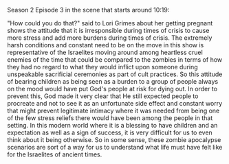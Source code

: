 Season 2 Episode 3 in the scene that starts around 10:19:

"How could you do that?" said to Lori Grimes about her getting pregnant shows the attitude that it is irresponsible during times of crisis to cause more stress and add more burdens during times of crisis. The extremely harsh conditions and constant need to be on the move in this show is representative of the Israelites moving around among heartless cruel enemies of the time that could be compared to the zombies in terms of how they had no regard to what they would inflict upon someone during unspeakable sacrificial ceremonies as part of cult practices. So this attitude of bearing children as being seen as a burden to a group of people always on the mood would have put God's people at risk for dying out. In order to prevent this, God made it very clear that He still expected people to procreate and not to see it as an unfortunate side effect and constant worry that might prevent legitimate intimacy where it was needed from being one of the few stress reliefs there would have been among the people in that setting. In this modern world where it is a blessing to have children and an expectation as well as a sign of success, it is very difficult for us to even think about it being otherwise. So in some sense, these zombie apocalypse scenarios are sort of a way for us to understand what life must have felt like for the Israelites of ancient times.

